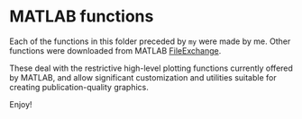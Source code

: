
MATLAB functions
================
Each of the functions in this folder preceded by `my` were made by me. Other functions were downloaded from MATLAB [FileExchange](https://www.google.com/search?q=fileexchange+matlab&oq=fileexchange+matlab&aqs=chrome.0.0l5.1656j0j4&sourceid=chrome&ie=UTF-8).

These deal with the restrictive high-level plotting functions currently offered by MATLAB, and allow significant customization and utilities suitable for creating publication-quality graphics.

Enjoy!

